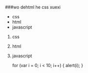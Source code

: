 ###wo dehtml he css xuexi 

- css
- html
- javascript

1. css
2. html
3. javascript

	for (var i = 0; i < 10; i++) {
		alert(i);
	}